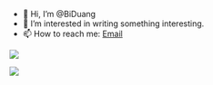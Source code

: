 - 👋 Hi, I’m @BiDuang
- 👀 I’m interested in writing something interesting.
- 📫 How to reach me: [Email](mailto://me@biduang.cn)

<a href="https://wakatime.com"><img src="https://wakatime.com/share/@54584642-d17f-456f-9341-29215427f16b/217a063d-bdcc-472c-8371-3f523122a58a.png" /></a>

<a href="https://wakatime.com"><img src="https://wakatime.com/share/@54584642-d17f-456f-9341-29215427f16b/743ee9ec-91e6-4c0f-b8f7-d2ff0bbffa8b.png" /></a>

<!---
BiDuang/BiDuang is a ✨ special ✨ repository because its `README.md` (this file) appears on your GitHub profile.
You can click the Preview link to take a look at your changes.
--->
